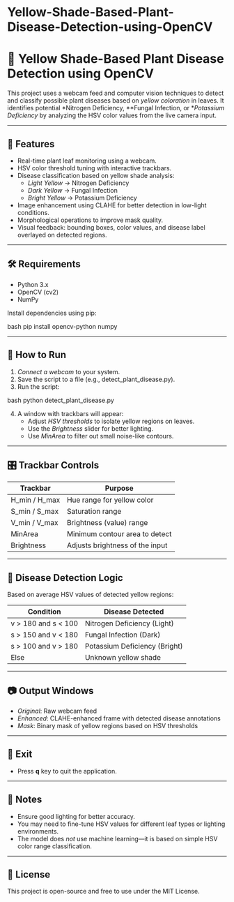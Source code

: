 # Yellow-Shade-Based-Plant-Disease-Detection-using-OpenCV
# 🌿 Yellow Shade-Based Plant Disease Detection using OpenCV

This project uses a webcam feed and computer vision techniques to detect and classify possible plant diseases based on *yellow coloration* in leaves. It identifies potential *Nitrogen Deficiency, **Fungal Infection, or **Potassium Deficiency* by analyzing the HSV color values from the live camera input.

---

## 📸 Features

- Real-time plant leaf monitoring using a webcam.
- HSV color threshold tuning with interactive trackbars.
- Disease classification based on yellow shade analysis:
  - *Light Yellow* → Nitrogen Deficiency
  - *Dark Yellow* → Fungal Infection
  - *Bright Yellow* → Potassium Deficiency
- Image enhancement using CLAHE for better detection in low-light conditions.
- Morphological operations to improve mask quality.
- Visual feedback: bounding boxes, color values, and disease label overlayed on detected regions.

---

## 🛠 Requirements

- Python 3.x
- OpenCV (cv2)
- NumPy

Install dependencies using pip:

bash
pip install opencv-python numpy


---

## 🚀 How to Run

1. *Connect a webcam* to your system.
2. Save the script to a file (e.g., detect_plant_disease.py).
3. Run the script:

bash
python detect_plant_disease.py


4. A window with trackbars will appear:
   - Adjust *HSV thresholds* to isolate yellow regions on leaves.
   - Use the *Brightness* slider for better lighting.
   - Use *MinArea* to filter out small noise-like contours.

---

## 🎛 Trackbar Controls

| Trackbar     | Purpose                        |
|--------------|--------------------------------|
| H_min / H_max| Hue range for yellow color     |
| S_min / S_max| Saturation range               |
| V_min / V_max| Brightness (value) range       |
| MinArea      | Minimum contour area to detect |
| Brightness   | Adjusts brightness of the input|

---

## 🧠 Disease Detection Logic

Based on average HSV values of detected yellow regions:

| Condition                              | Disease Detected              |
|----------------------------------------|-------------------------------|
| v > 180 and s < 100                  | Nitrogen Deficiency (Light)   |
| s > 150 and v < 180                  | Fungal Infection (Dark)       |
| s > 100 and v > 180                  | Potassium Deficiency (Bright)|
| Else                                   | Unknown yellow shade          |

---

## 📷 Output Windows

- *Original*: Raw webcam feed
- *Enhanced*: CLAHE-enhanced frame with detected disease annotations
- *Mask*: Binary mask of yellow regions based on HSV thresholds

---

## 🛑 Exit

- Press **q** key to quit the application.

---

## 📌 Notes

- Ensure good lighting for better accuracy.
- You may need to fine-tune HSV values for different leaf types or lighting environments.
- The model does *not* use machine learning—it is based on simple HSV color range classification.

---

## 🔖 License

This project is open-source and free to use under the MIT License.
